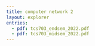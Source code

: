 ```yaml
---
title: computer network 2
layout: explorer
entries:
  - pdf: tcs703_endsem_2022.pdf
  - pdf: tcs703_midsem_2022.pdf
---
```

